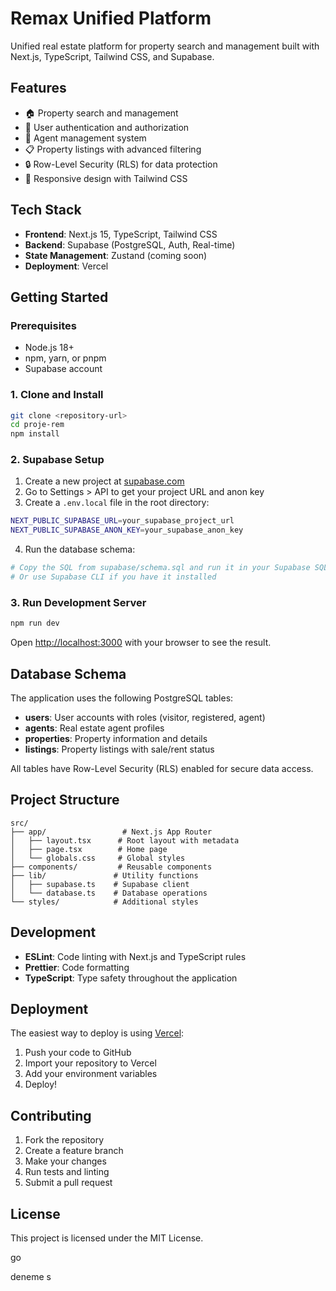 # Remax Unified Platform

Unified real estate platform for property search and management built with Next.js, TypeScript, Tailwind CSS, and Supabase.

## Features

- 🏠 Property search and management
- 👥 User authentication and authorization
- 🏢 Agent management system
- 📋 Property listings with advanced filtering
- 🔒 Row-Level Security (RLS) for data protection
- 📱 Responsive design with Tailwind CSS

## Tech Stack

- **Frontend**: Next.js 15, TypeScript, Tailwind CSS
- **Backend**: Supabase (PostgreSQL, Auth, Real-time)
- **State Management**: Zustand (coming soon)
- **Deployment**: Vercel

## Getting Started

### Prerequisites

- Node.js 18+
- npm, yarn, or pnpm
- Supabase account

### 1. Clone and Install

```bash
git clone <repository-url>
cd proje-rem
npm install
```

### 2. Supabase Setup

1. Create a new project at [supabase.com](https://supabase.com)
2. Go to Settings > API to get your project URL and anon key
3. Create a `.env.local` file in the root directory:

```bash
NEXT_PUBLIC_SUPABASE_URL=your_supabase_project_url
NEXT_PUBLIC_SUPABASE_ANON_KEY=your_supabase_anon_key
```

4. Run the database schema:

```bash
# Copy the SQL from supabase/schema.sql and run it in your Supabase SQL editor
# Or use Supabase CLI if you have it installed
```

### 3. Run Development Server

```bash
npm run dev
```

Open [http://localhost:3000](http://localhost:3000) with your browser to see the result.

## Database Schema

The application uses the following PostgreSQL tables:

- **users**: User accounts with roles (visitor, registered, agent)
- **agents**: Real estate agent profiles
- **properties**: Property information and details
- **listings**: Property listings with sale/rent status

All tables have Row-Level Security (RLS) enabled for secure data access.

## Project Structure

```
src/
├── app/                 # Next.js App Router
│   ├── layout.tsx      # Root layout with metadata
│   ├── page.tsx        # Home page
│   └── globals.css     # Global styles
├── components/         # Reusable components
├── lib/               # Utility functions
│   ├── supabase.ts    # Supabase client
│   └── database.ts    # Database operations
└── styles/            # Additional styles
```

## Development

- **ESLint**: Code linting with Next.js and TypeScript rules
- **Prettier**: Code formatting
- **TypeScript**: Type safety throughout the application

## Deployment

The easiest way to deploy is using [Vercel](https://vercel.com):

1. Push your code to GitHub
2. Import your repository to Vercel
3. Add your environment variables
4. Deploy!

## Contributing

1. Fork the repository
2. Create a feature branch
3. Make your changes
4. Run tests and linting
5. Submit a pull request

## License

This project is licensed under the MIT License.

go

deneme
s
